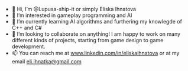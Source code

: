 - 👋 Hi, I’m @Lupusa-ship-it or simply Eliska Ihnatova
- 👀 I’m interested in gameplay programming and AI
- 🌱 I’m currently learning AI algorithms and furthering my knowlegde of C++ and C#
- 💞️ I’m looking to collaborate on anything! I am happy to work on many different kinds of projects, starting from game design to game development.
- 📫 You can reach me at www.linkedin.com/in/eliskaihnatova or at my email eli.ihnatka@gmail.com

<!---
Lupusa-ship-it/Lupusa-ship-it is a ✨ special ✨ repository because its `README.md` (this file) appears on your GitHub profile.
You can click the Preview link to take a look at your changes.
--->
